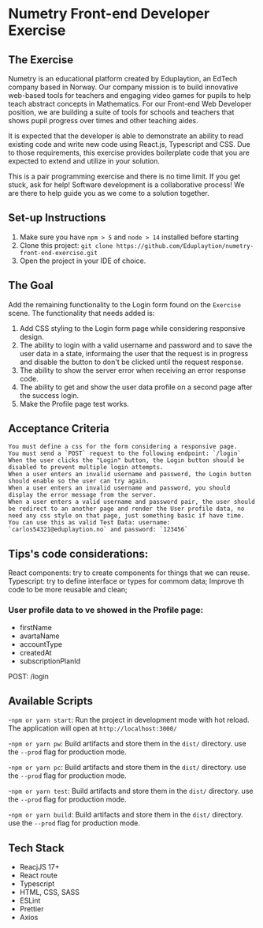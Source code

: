 # Numetry Front-end Developer Exercise

## The Exercise

Numetry is an educational platform created by Eduplaytion, an EdTech company based in Norway. Our company mission is to build innovative web-based tools for teachers and engaging video games for pupils to help teach abstract concepts in Mathematics. For our Front-end Web Developer position, we are building a suite of tools for schools and teachers that shows pupil progress over times and other teaching aides.

It is expected that the developer is able to demonstrate an ability to read existing code and write new code using React.js, Typescript and CSS. Due to those requirements, this exercise provides boilerplate code that you are expected to extend and utilize in your solution.

This is a pair programming exercise and there is no time limit. If you get stuck, ask for help! Software development is a collaborative process! We are there to help guide you as we come to a solution together.

## Set-up Instructions

1. Make sure you have `npm > 5` and `node > 14` installed before starting
2. Clone this project: `git clone https://github.com/Eduplaytion/numetry-front-end-exercise.git`
3. Open the project in your IDE of choice.

## The Goal

Add the remaining functionality to the Login form found on the `Exercise` scene. The functionality that needs added is:
1. Add CSS styling to the Login form page while considering responsive design.
2. The ability to login with a valid username and password and to save the user data in a state, informaing the user that the request is in progress and disable the button to don't be clicked until the request response.
3. The ability to show the server error when receiving an error response code.
4. The ability to get and show the user data profile on a second page after the success login.
5. Make the Profile page test works.

## Acceptance Criteria

    You must define a css for the form considering a responsive page.
    You must send a `POST` request to the following endpoint: `/login`
    When the user clicks the "Login" button, the Login button should be disabled to prevent multiple login attempts.
    When a user enters an invalid username and password, the Login button should enable so the user can try again.
    When a user enters an invalid username and password, you should display the error message from the server.
    When a user enters a valid username and password pair, the user should be redirect to an another page and render the User profile data, no need any css style on that page, just something basic if have time.
    You can use this as valid Test Data: username: `carlos54321@eduplaytion.no` and password: `123456`

## Tips's code considerations:
React components: try to create components for things that we can reuse.
Typescript: try to define interface or types for commom data;
Improve th code to be more reusable and clean;

### User profile data to ve showed in the Profile page:
- firstName
- avartaName
- accountType
- createdAt
- subscriptionPlanId

POST: /login

## Available Scripts

-`npm or yarn start`: Run the project in development mode with hot reload. The application will open at `http://localhost:3000/`

-`npm or yarn pw`: Build artifacts and store them in the `dist/` directory. use the `--prod` flag for production mode.

-`npm or yarn pc`: Build artifacts and store them in the `dist/` directory. use the `--prod` flag for production mode.

-`npm or yarn test`: Build artifacts and store them in the `dist/` directory. use the `--prod` flag for production mode.

-`npm or yarn build`: Build artifacts and store them in the `dist/` directory. use the `--prod` flag for production mode.


## Tech Stack
- ReacjJS 17+
- React route
- Typescript
- HTML, CSS, SASS
- ESLint
- Prettier
- Axios
